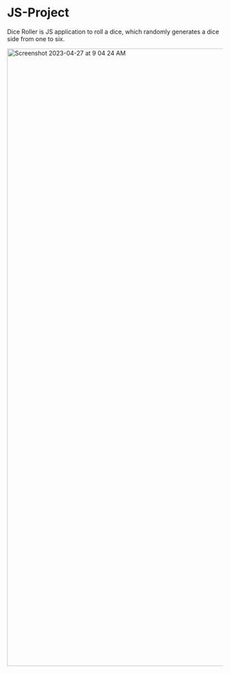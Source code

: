 # JS-Project

Dice Roller is JS application to roll a dice, which randomly generates a dice side from one to six.

<img width="1440" alt="Screenshot 2023-04-27 at 9 04 24 AM" src="https://user-images.githubusercontent.com/69761391/234756767-6d6fcd39-8b7e-4d68-99b0-98960be70c87.png">
